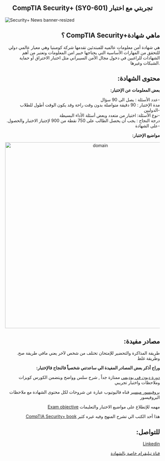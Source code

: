 ## <div align="center">CompTIA Security+ (SY0-601) تجربتي مع اختبار</div> 

![Security+ News banner-resized](https://user-images.githubusercontent.com/81482684/133908115-65be8326-8ed3-4609-beeb-141012b58f71.png)


## <div align="right">؟ CompTIA Security+ماهي شهادة</div>
<div align="right">هي شهادة أمن معلومات عالميه للمبتدئين تقدمها شركة كومبتيا وهي معيار عالمي دولي  للتحقق من المهارات الأساسية التي يحتاجها خبير امن المعلومات
وتعتبر من أهم الشهادات للراغبين في دخول مجال الأمن السيبراني مثل اختبار الاختراق أو حماية الشبكات وغيرها.</div>

## <div align="right">:محتوى الشهادة</div>
**<div align="right">
:بعض المعلومات عن الإختبار</div>**
  <div align="right">
 عدد الأسئلة : يصل الى 90 سؤال-<br />
 مدة الإختبار : 90 دقيقة متواصلة بدون وقت راحة وقد يكون الوقت أطول للطلاب الدوليين-<br />
 نوع الأسئلة: اختيار من متعدد وبعض أسئلة الأداء البسيطة-<br />
 .درجة النجاح : يجب أن يحصل الطالب على 750 نقطة من 900 لإجتياز الاختبار والحصول على الشهادة-<br />
</div>

**<div align="right">
:مواضيع الإختبار</div>**
<div align="center"><img width="605" alt="domain" src="https://user-images.githubusercontent.com/81482684/133929624-bf80bde4-23fd-4914-b9e4-58bc03a83130.PNG"></div>

## <div align="right">:مصادر مفيدة</div>
<div align="right">
   .طريقة المذاكرة والتحضير للإمتحان تختلف من شخص لآخر يعني مافي طريقة صح وطريقة غلط<br/>
</div>

**<div align="right">:وراح أذكر بعض المصادر المفيدة الي ساعدتني شخصياً فالنجاح فالإختبار</div>**

<div align="right">
  
[دورة ديون في يوديمي](https://www.udemy.com/course/securityplus/) ممتازة   جداً , شرح سلس وواضح ويتضمن الكورس كويزات وملاحظات واختبار تجريبي

[بروفيسور ميسير](https://youtube.com/playlist?list=PLG49S3nxzAnkL2ulFS3132mOVKuzzBxA8) قناه فاليوتيوب عبارة عن شروحات لكل محتوى الشهادة مع ملاحظات البروفيسور

[Exam objective](https://github.com/roaya98/Security-plus-SY0-601/files/7192835/CompTIASY0601Securityplus.pdf) مهمه للإتطلاع على مواضيع الاختبار والتعليمات

[CompTIA Security+ book](https://github.com/roaya98/Security-plus-SY0-601/files/7192873/CompTIA.Security_.SY0-601.pdf) هذا أحد الكتب الي تشرح المنهج وفيه غيره كثير
  
</div>

## <div align="right">:للتواصل</div>
<div align="right">
  
[Linkedin](www.linkedin.com/in/roaya-alansari
) 

[قناة تيليقرام خاصة بالشهادة](https://t.me/letsgosecurity) 


